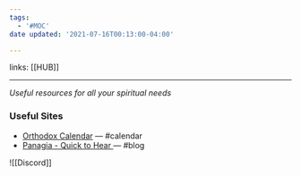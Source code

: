 ```yaml
---
tags:
  - '#MOC'
date updated: '2021-07-16T00:13:00-04:00'

---
```


links: [[HUB]]

---

_Useful resources for all your spiritual needs_

### Useful Sites

- [Orthodox Calendar](https://www.holytrinityorthodox.com/calendar/) — #calendar
- [Panagia - Quick to Hear ](https://panagiaquicktohear.com/) — #blog

![[Discord]]
